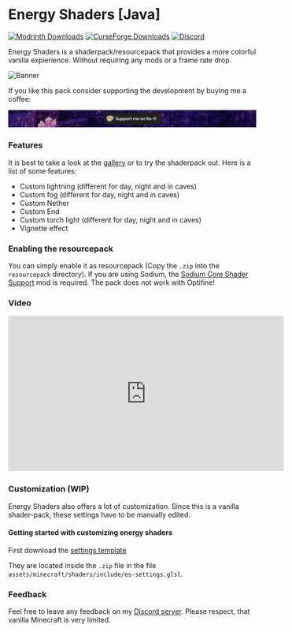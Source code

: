 # Energy Shaders [Java]
[![Modrinth Downloads](https://img.shields.io/modrinth/dt/Kqx96bgP?logo=modrinth&label=downloads)](https://modrinth.com/shader/energy-shaders-java)
[![CurseForge Downloads](https://img.shields.io/curseforge/dt/914435?logo=curseforge)](https://www.curseforge.com/minecraft/shaders/energy-shaders-java)
[![Discord](https://img.shields.io/discord/317290087383826442?label=discord)](https://discord.gg/shVe3cR)

Energy Shaders is a shaderpack/resourcepack that provides a more colorful vanilla expierience. Without requiring
any mods or a frame rate drop.

![Banner](https://cdn.modrinth.com/data/cached_images/a825110dca87912479960a07b4b68280b7d8a68b_0.webp)

If you like this pack consider supporting the development by buying me a coffee:

[![ko-fi](https://github.com/lni-dev/lni-dev/blob/main/images/support-me-on-ko-fi-mc-banner-smaller.png?raw=true)](https://ko-fi.com/T6T41BS1C9)

### Features
It is best to take a look at the [gallery](https://modrinth.com/shader/energy-shaders-java/gallery) or to
try the shaderpack out. Here is a list of some features:
- Custom lightning (different for day, night and in caves)
- Custom fog (different for day, night and in caves)
- Custom Nether
- Custom End
- Custom torch light (different for day, night and in caves)
- Vignette effect

### Enabling the resourcepack
You can simply enable it as resourcepack (Copy the `.zip` into the `resourcepack` directory).
If you are using Sodium, the [Sodium Core Shader Support](https://modrinth.com/mod/sodium-core-shader-support) mod is required.
The pack does not work with Optifine!


### Video
<iframe width="560" height="315" src="https://www.youtube-nocookie.com/embed/q1hjg6YvVQY" title="YouTube video player" frameborder="0" allow="accelerometer; autoplay; clipboard-write; encrypted-media; gyroscope; picture-in-picture; web-share" allowfullscreen></iframe>

### Customization (WIP)
Energy Shaders also offers a lot of customization. Since this is a vanilla shader-pack, these settings have to be
manually edited. 

#### Getting started with customizing energy shaders
First download the [settings template]()

They are located inside the `.zip` file in the file `assets/minecraft/shaders/include/es-settings.glsl`.

### Feedback
Feel free to leave any feedback on my [Discord server](https://discord.com/invite/AMvbguJFB9). Please respect,
that vanilla Minecraft is very limited.
